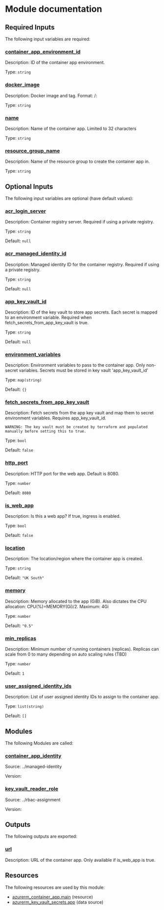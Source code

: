 # Module documentation

## Required Inputs

The following input variables are required:

### <a name="input_container_app_environment_id"></a> [container\_app\_environment\_id](#input\_container\_app\_environment\_id)

Description: ID of the container app environment.

Type: `string`

### <a name="input_docker_image"></a> [docker\_image](#input\_docker\_image)

Description: Docker image and tag. Format: <registry>/<repository>:<tag>

Type: `string`

### <a name="input_name"></a> [name](#input\_name)

Description: Name of the container app. Limited to 32 characters

Type: `string`

### <a name="input_resource_group_name"></a> [resource\_group\_name](#input\_resource\_group\_name)

Description: Name of the resource group to create the container app in.

Type: `string`

## Optional Inputs

The following input variables are optional (have default values):

### <a name="input_acr_login_server"></a> [acr\_login\_server](#input\_acr\_login\_server)

Description: Container registry server. Required if using a private registry.

Type: `string`

Default: `null`

### <a name="input_acr_managed_identity_id"></a> [acr\_managed\_identity\_id](#input\_acr\_managed\_identity\_id)

Description: Managed identity ID for the container registry. Required if using a private registry.

Type: `string`

Default: `null`

### <a name="input_app_key_vault_id"></a> [app\_key\_vault\_id](#input\_app\_key\_vault\_id)

Description: ID of the key vault to store app secrets. Each secret is mapped to an environment variable. Required when fetch\_secrets\_from\_app\_key\_vault is true.

Type: `string`

Default: `null`

### <a name="input_environment_variables"></a> [environment\_variables](#input\_environment\_variables)

Description: Environment variables to pass to the container app. Only non-secret variables. Secrets must be stored in key vault 'app\_key\_vault\_id'

Type: `map(string)`

Default: `{}`

### <a name="input_fetch_secrets_from_app_key_vault"></a> [fetch\_secrets\_from\_app\_key\_vault](#input\_fetch\_secrets\_from\_app\_key\_vault)

Description:     Fetch secrets from the app key vault and map them to secret environment variables. Requires app\_key\_vault\_id.

    WARNING: The key vault must be created by terraform and populated manually before setting this to true.

Type: `bool`

Default: `false`

### <a name="input_http_port"></a> [http\_port](#input\_http\_port)

Description: HTTP port for the web app. Default is 8080.

Type: `number`

Default: `8080`

### <a name="input_is_web_app"></a> [is\_web\_app](#input\_is\_web\_app)

Description: Is this a web app? If true, ingress is enabled.

Type: `bool`

Default: `false`

### <a name="input_location"></a> [location](#input\_location)

Description: The location/region where the container app is created.

Type: `string`

Default: `"UK South"`

### <a name="input_memory"></a> [memory](#input\_memory)

Description: Memory allocated to the app (GiB). Also dictates the CPU allocation: CPU(%)=MEMORY(Gi)/2. Maximum: 4Gi

Type: `number`

Default: `"0.5"`

### <a name="input_min_replicas"></a> [min\_replicas](#input\_min\_replicas)

Description: Minimum number of running containers (replicas). Replicas can scale from 0 to many depending on auto scaling rules (TBD)

Type: `number`

Default: `1`

### <a name="input_user_assigned_identity_ids"></a> [user\_assigned\_identity\_ids](#input\_user\_assigned\_identity\_ids)

Description: List of user assigned identity IDs to assign to the container app.

Type: `list(string)`

Default: `[]`
## Modules

The following Modules are called:

### <a name="module_container_app_identity"></a> [container\_app\_identity](#module\_container\_app\_identity)

Source: ../managed-identity

Version:

### <a name="module_key_vault_reader_role"></a> [key\_vault\_reader\_role](#module\_key\_vault\_reader\_role)

Source: ../rbac-assignment

Version:
## Outputs

The following outputs are exported:

### <a name="output_url"></a> [url](#output\_url)

Description: URL of the container app. Only available if is\_web\_app is true.
## Resources

The following resources are used by this module:

- [azurerm_container_app.main](https://registry.terraform.io/providers/hashicorp/azurerm/latest/docs/resources/container_app) (resource)
- [azurerm_key_vault_secrets.app](https://registry.terraform.io/providers/hashicorp/azurerm/latest/docs/data-sources/key_vault_secrets) (data source)
